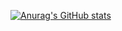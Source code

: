 [![Anurag's GitHub stats](https://github-readme-stats.vercel.app/api?username=5uhwann&show_icons=true&theme=dark)](https://github.com/anuraghazra/github-readme-stats)<br>
